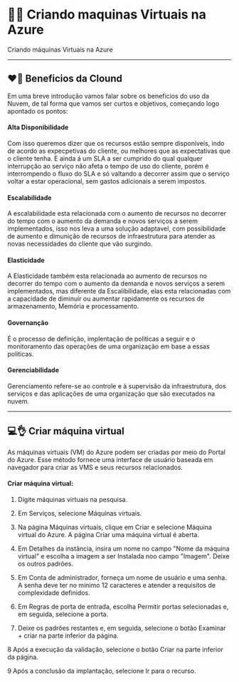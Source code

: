 # 🚀🚀 Criando maquinas Virtuais na Azure
Criando máquinas Virtuais na Azure

----

##  ❤️🤝 Beneficios da Clound 

Em uma breve introdução vamos falar sobre os benefícios do uso da Nuvem, de tal forma que vamos ser curtos e objetivos, começando logo apontado os pontos: 

#### Alta Disponibilidade
Com isso queremos dizer que os recursos estão sempre disponíveis, indo de acordo as expecpetivas do cliente, ou melhores que as expectativas que o cliente tenha. E ainda á um SLA a ser cumprido do qual qualquer interrupção ao serviço não afeta o tempo de uso do cliente, porém é interrompendo o fluxo do SLA e só valtando a decorrer assim que o serviço voltar a estar operacional, sem gastos adicionais a serem impostos.

#### Escalabilidade
A escalabilidade esta relacionada com o aumento de recursos no decorrer do tempo com o aumento da demanda e novos serviços a serem implementados, isso nos leva a uma solução adaptavel, com possibilidade de aumento e dimunição de recursos de infraestrutura para atender as novas necessidades do cliente que vão surgindo.

#### Elasticidade 
A Elasticidade também esta relacionada ao aumento de recursos no decorrer do tempo com o aumento da demanda e novos serviços a serem implementados, mas diferente da Escalibilidade, elas esta relacionadas com a capacidade de diminuir ou aumentar rapidamente os recursos de armazenamento, Memória e processamento.

#### Governanção
É o processo de definição, implentação de politicas a seguir e o monitoramento das operações de uma organização em base a essas politicas.  

#### Gerenciabilidade
Gerenciamento refere-se ao controle e à supervisão da infraestrutura, dos serviços e das aplicações de uma organização que são executados na nuvem.

----

##  💻👌 Criar máquina virtual

As máquinas virtuais (VM) do Azure podem ser criadas por meio do Portal do Azure. Esse método fornece uma interface de usuário baseada em navegador para criar as VMS e seus recursos relacionados.

#### Criar máquina virtual:

  1. Digite máquinas virtuais na pesquisa.

  2. Em Serviços, selecione Máquinas virtuais.

  3. Na página Máquinas virtuais, clique em Criar e selecione Máquina virtual do Azure. A página Criar uma máquina virtual é aberta.

  4. Em Detalhes da instância, insira um nome no campo "Nome da máquina virtual" e escolha a imagem a ser Instalada noo campo "Imagem". Deixe os outros padrões.

  5. Em Conta de administrador, forneça um nome de usuário e uma senha. A senha deve ter no mínimo 12 caracteres e atender a requisitos de complexidade definidos.

  6. Em Regras de porta de entrada, escolha Permitir portas selecionadas e, em seguida, selecione a porta.

  7. Deixe os padrões restantes e, em seguida, selecione o botão Examinar + criar na parte inferior da página.

  8 Após a execução da validação, selecione o botão Criar na parte inferior da página. 

  9 Após a conclusão da implantação, selecione Ir para o recurso.
